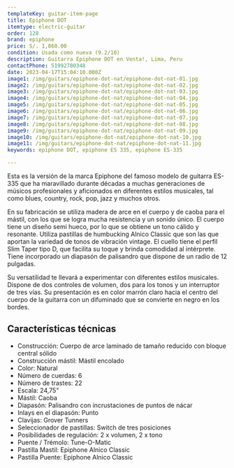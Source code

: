 ```yaml
---
templateKey: guitar-item-page
title: Epiphone DOT
itemtype: electric-guitar
order: 128
brand: epiphone
price: S/. 1,860.00
condition: Usada como nueva (9.2/10)
description: Guitarra Epiphone DOT en Venta!, Lima, Peru
contactPhone: 51992780348
date: 2023-04-17T15:04:10.000Z
image1: /img/guitars/epiphone-dot-nat/epiphone-dot-nat-01.jpg
image2: /img/guitars/epiphone-dot-nat/epiphone-dot-nat-02.jpg
image3: /img/guitars/epiphone-dot-nat/epiphone-dot-nat-03.jpg
image4: /img/guitars/epiphone-dot-nat/epiphone-dot-nat-04.jpg
image5: /img/guitars/epiphone-dot-nat/epiphone-dot-nat-05.jpg
image6: /img/guitars/epiphone-dot-nat/epiphone-dot-nat-06.jpg
image7: /img/guitars/epiphone-dot-nat/epiphone-dot-nat-07.jpg
image8: /img/guitars/epiphone-dot-nat/epiphone-dot-nat-08.jpg
image9: /img/guitars/epiphone-dot-nat/epiphone-dot-nat-09.jpg
image10: /img/guitars/epiphone-dot-nat/epiphone-dot-nat-10.jpg
image11: /img/guitars/epiphone-dot-nat/epiphone-dot-nat-11.jpg
keywords: epiphone DOT, epiphone ES 335, epiphone ES-335

---
```

Esta es la versión de la marca Epiphone del famoso modelo de guitarra ES-335 que ha maravillado durante décadas a muchas generaciones de músicos profesionales y aficionados en diferentes estilos musicales, tal como blues, country, rock, pop, jazz y muchos otros.

En su fabricación se utiliza madera de arce en el cuerpo y de caoba para el mástil, con los que se logra mucha resistencia y un sonido único. El cuerpo tiene un diseño semi hueco, por lo que se obtiene un tono cálido y resonante.
Utiliza pastillas de humbucking Alnico Classic que son las que aportan la variedad de tonos de vibración vintage.
El cuello tiene el perfil Slim Taper tipo D, que facilita su toque y brinda comodidad al intérprete. Tiene incorporado un diapasón de palisandro que dispone de un radio de 12 pulgadas.

Su versatilidad te llevará a experimentar con diferentes estilos musicales. Dispone de dos controles de volumen, dos para los tonos y un interruptor de tres vías. Su presentación es en color marrón claro hacia el centro del cuerpo de la guitarra con un difuminado que se convierte en negro en los bordes.

## Características técnicas

* Construcción: Cuerpo de arce laminado de tamaño reducido con bloque central sólido
* Construcción mástil: Mástil encolado
* Color: Natural
* Número de cuerdas: 6
* Número de trastes: 22
* Escala: 24,75"
* Mástil: Caoba
* Diapasón: Palisandro con incrustaciones de puntos de nácar
* Inlays en el diapasón: Punto
* Clavijas: Grover Tunners
* Seleccionador de pastillas: Switch de tres posiciones
* Posibilidades de regulación: 2 x volumen, 2 x tono
* Puente / Trémolo: Tune-O-Matic
* Pastilla Mastil: Epiphone Alnico Classic
* Pastilla Puente: Epiphone Alnico Classic